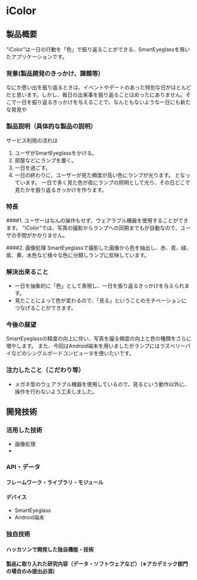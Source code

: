 # iColor
## 製品概要
"iColor"は一日の行動を「色」で振り返ることができる、SmartEyeglassを用いたアプリケーションです。
### 背景(製品開発のきっかけ、課題等）
なにか思い出を振り返るときは、イベントやデートのあった特別な日がほとんどだと思います。しかし、毎日の出来事を振り返ることはめったにありません。そこで一日を振り返るきっかけを与えることで、なんともないような一日にも新たな発見や
### 製品説明（具体的な製品の説明）
サービス利用の流れは
1. ユーザがSmartEyeglassをかける。
2. 部屋などにランプを置く。
3. 一日を過ごす。
4. 一日の終わりに、ユーザーが見た頻度が高い色にランプが光ります。
となっています。
一日で多く見た色が夜にランプの照明として光り、その日どこで見たかを振り返るきっかけを作ります。

### 特長
####1. ユーザーはなんの操作もせず、ウェアラブル機器を使用することができます。
"iColor"では、写真の撮影からランプへの同期までもが自動なので、ユーザの手間がかかりません。

####2. 画像処理
SmartEyeglassで撮影した画像から色を抽出し、赤、青、緑、紫、黄、水色など様々な色に分類しランプに反映しています。

### 解決出来ること
* 一日を抽象的に「色」として表現し、一日を振り返るきっかけを与えられます。
* 見たことによって色が変わるので、「見る」ということのモチベーションにつなげることができます。

### 今後の展望
SmartEyeglassの精度の向上に伴い、写真を撮る頻度の向上と色の種類をさらに増やします。
また、今回はAndroid端末を用いましたがランプにはラズベリーパイなどのシングルボードコンピュータを使いたいです。

### 注力したこと（こだわり等）
* メガネ型のウェアラブル機器を使用しているので、見るという動作以外に、操作を行わないよう工夫しました。

## 開発技術

### 活用した技術
* 画像処理
* 
### API・データ

#### フレームワーク・ライブラリ・モジュール

#### デバイス
* SmartEyeglass
* Android端末

### 独自技術

#### ハッカソンで開発した独自機能・技術

#### 製品に取り入れた研究内容（データ・ソフトウェアなど）（※アカデミック部門の場合のみ提出必須）
